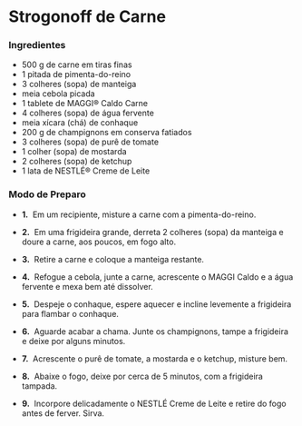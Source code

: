 # Strogonoff de Carne

### Ingredientes

* 500 g de carne em tiras finas
* 1 pitada de pimenta-do-reino
* 3 colheres (sopa) de manteiga
* meia cebola picada
* 1 tablete de MAGGI® Caldo Carne
* 4 colheres (sopa) de água fervente
* meia xícara (chá) de conhaque
* 200 g de champignons em conserva fatiados
* 3 colheres (sopa) de purê de tomate
* 1 colher (sopa) de mostarda
* 2 colheres (sopa) de ketchup
* 1 lata de NESTLÉ® Creme de Leite

### 

### Modo de Preparo

* **1.**  Em um recipiente, misture a carne com a pimenta-do-reino.

* **2.**  Em uma frigideira grande, derreta 2 colheres (sopa) da manteiga e doure a carne, aos poucos, em fogo alto.

* **3.**  Retire a carne e coloque a manteiga restante.

* **4.**  Refogue a cebola, junte a carne, acrescente o MAGGI Caldo e a água fervente e mexa bem até dissolver.

* **5.**  Despeje o conhaque, espere aquecer e incline levemente a frigideira para flambar o conhaque.

* **6.**  Aguarde acabar a chama. Junte os champignons, tampe a frigideira e deixe por alguns minutos.

* **7.**  Acrescente o purê de tomate, a mostarda e o ketchup, misture bem.

* **8.**  Abaixe o fogo, deixe por cerca de 5 minutos, com a frigideira tampada.

* **9.**  Incorpore delicadamente o NESTLÉ Creme de Leite e retire do fogo antes de ferver. Sirva.


